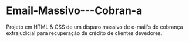 # Email-Massivo---Cobran-a
Projeto em HTML &amp; CSS de um disparo massivo de e-mail's de cobrança extrajudicial para recuperação de crédito de clientes devedores. 

